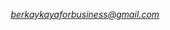<p align="center"><i><a href="mailto:berkaykayaforbusiness@outlook.com" target="_blank">berkaykayaforbusiness@gmail.com</a></i></p>
